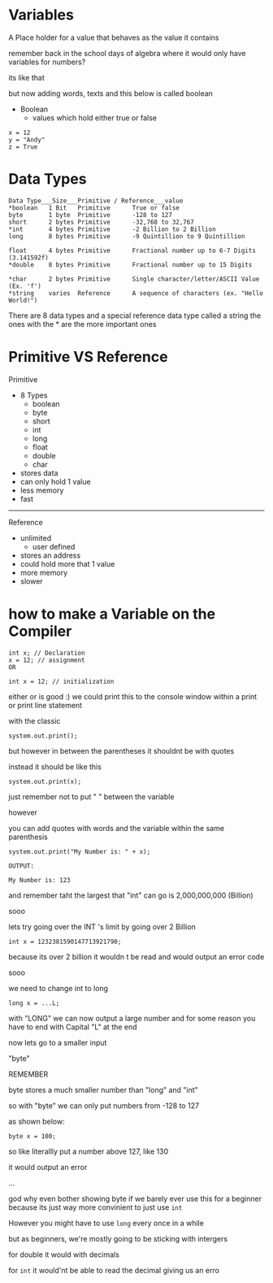 # Variables
A Place holder for a value that behaves as the value it contains

remember back in the school days of algebra where it would only have variables for numbers? 

its like that

but 
now adding words, texts and this below is called boolean
- Boolean
  - values which hold either true or false
```
x = 12
y = "Andy"
z = True
```

 # Data Types
 ```
Data Type___Size___Primitive / Reference___value
*boolean   1 Bit   Primitive      True or false
byte       1 byte  Primitive      -128 to 127
short      2 bytes Primitive      -32,768 to 32,767
*int       4 bytes Primitive      -2 Billion to 2 Billion
long       8 bytes Primitive      -9 Quintillion to 9 Quintillion

float      4 bytes Primitive      Fractional number up to 6-7 Digits (3.141592f)
*double    8 bytes Primitive      Fractional number up to 15 Digits

*char      2 bytes Primitive      Single character/letter/ASCII Value (Ex. 'f')
*string    varies  Reference      A sequence of characters (ex. "Hello World!")
```
 There are 8 data types and a special reference data type called a string 
 the ones with the * are the more important ones

# Primitive VS Reference
Primitive
- 8 Types
  - boolean
  - byte
  - short
  - int
  - long
  - float
  - double
  - char
- stores data
- can only hold 1 value
- less memory
- fast
-------------
Reference
- unlimited
  - user defined
- stores an address
- could hold more that 1 value
- more memory
- slower

# how to make a Variable on the Compiler
```
int x; // Declaration
x = 12; // assignment
OR

int x = 12; // initialization
```
either or is good :)
we could print this to the console window within a print or print line statement

with the classic
```
system.out.print();
```
but however in between the parentheses it shouldnt be with quotes 

instead it should be like this
```
system.out.print(x);
```
just remember not to put " " between the variable

however

you can add quotes with words and the variable within the same parenthesis
```
system.out.print("My Number is: " + x);

OUTPUT:

My Number is: 123

```
and remember taht the largest that "int" can go is 2,000,000,000 (Billion) 

sooo

lets try going over the INT 's limit by going over 2 Billion
```
int x = 1232381590147713921790;
```
because its over 2 billion it wouldn t be read and would output an error code

sooo

we need to change int to long
```
long x = ...L;
```
with "LONG" we can now output a large number and for some reason you have to end with Capital "L" at the end

now lets go to a smaller input

"byte"

REMEMBER

byte stores a much smaller number than "long" and "int"

so with "byte" we can only put numbers from -128 to 127

as shown below: 
```
byte x = 100;
```
so like literallly put a number above 127, like 130

it would output an error

...

god why even bother showing byte if we barely ever use this for a beginner because its just way more convinient to just use ```int``` 

However you might have to use ```long``` every once in a while

but as beginners, we're mostly going to be sticking with intergers

for double it would with decimals

for ```int``` it would'nt be able to read the decimal giving us an erro


